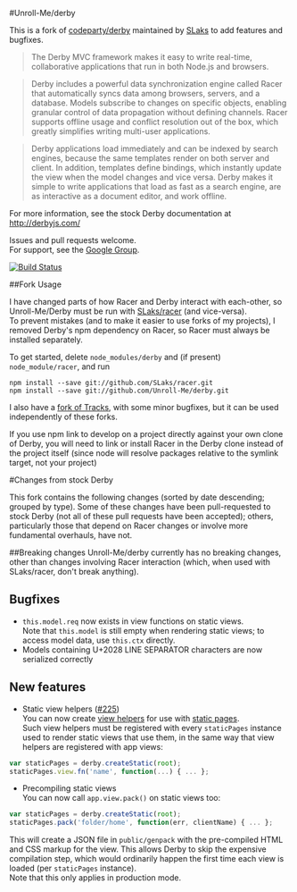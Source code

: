 #Unroll-Me/derby

This is a fork of [codeparty/derby](https://github.com/codeparty/derby) maintained by [SLaks](http://slaks.net) to add features and bugfixes.

 > The Derby MVC framework makes it easy to write real-time, collaborative applications that run in both Node.js and browsers.

 > Derby includes a powerful data synchronization engine called Racer that automatically syncs data among browsers, servers, and a database. Models subscribe to changes on specific objects, enabling granular control of data propagation without defining channels. Racer supports offline usage and conflict resolution out of the box, which greatly simplifies writing multi-user applications.

 > Derby applications load immediately and can be indexed by search engines, because the same templates render on both server and client. In addition, templates define bindings, which instantly update the view when the model changes and vice versa. Derby makes it simple to write applications that load as fast as a search engine, are as interactive as a document editor, and work offline.

For more information, see the stock Derby documentation at http://derbyjs.com/

Issues and pull requests welcome.  
For support, see the [Google Group](https://groups.google.com/forum/?fromgroups#!forum/derbyjs).

[![Build
Status](https://secure.travis-ci.org/Unroll-Me/derby.png)](http://travis-ci.org/Unroll-Me/derby)

##Fork Usage

I have changed parts of how Racer and Derby interact with each-other, so Unroll-Me/Derby must be run with [SLaks/racer](https://github.com/SLaks/racer) (and vice-versa).  
To prevent mistakes (and to make it easier to use forks of my projects), I removed Derby's npm dependency on Racer, so Racer must always be installed separately.

To get started, delete `node_modules/derby` and (if present) `node_module/racer`, and run

```shell
npm install --save git://github.com/SLaks/racer.git
npm install --save git://github.com/Unroll-Me/derby.git
```

I also have a [fork of Tracks](https://github.com/Unroll-Me/tracks), with some minor bugfixes, but it can be used independently of these forks.

If you use npm link to develop on a project directly against your own clone of Derby, you will need to link or install Racer in the Derby clone instead of the project itself (since node will resolve packages relative to the symlink target, not your project)

#Changes from stock Derby

This fork contains the following changes (sorted by date descending; grouped by type).
Some of these changes have been pull-requested to stock Derby (not all of these pull requests have been accepted); others, particularly those that depend on Racer changes or involve more fundamental overhauls, have not.

##Breaking changes
Unroll-Me/derby currently has no breaking changes, other than changes involving Racer interaction (which, when used with SLaks/racer, don't break anything).

## Bugfixes
 - `this.model.req` now exists in view functions on static views.  
Note that `this.model` is still empty when rendering static views; to access model data, use `this.ctx` directly.
 - Models containing U+2028 LINE SEPARATOR characters are now serialized correctly

## New features
 - Static view helpers ([#225](https://github.com/codeparty/derby/pull/225))  
   You can now create [view helpers](http://derbyjs.com/#view_helper_functions) for use with [static pages](http://derbyjs.com/#static_pages).  
Such view helpers must be registered with every `staticPages` instance used to render static views that use them, in the same way that view helpers are registered with app views:  
```js
var staticPages = derby.createStatic(root);
staticPages.view.fn('name', function(...) { ... };
```

 - Precompiling static views  
You can now call `app.view.pack()` on static views too:  
```js
var staticPages = derby.createStatic(root);
staticPages.pack('folder/home', function(err, clientName) { ... };
```  
This will create a JSON file in `public/genpack` with the pre-compiled HTML and CSS markup for the view.  This allows Derby to skip the expensive compilation step, which would ordinarily happen the first time each view is loaded (per `staticPages` instance).  
Note that this only applies in production mode.
